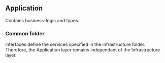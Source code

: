 ## Application
Contains business-logic and types.

### Common folder
interfaces define the services specified in the infrastructure folder. Therefore, the Application layer remains independant of the Infrastructure layer.
